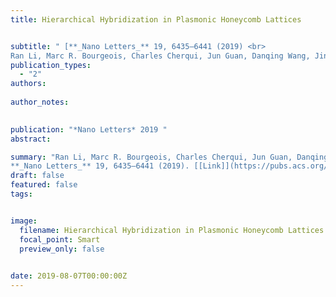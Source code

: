```yaml
---
title: Hierarchical Hybridization in Plasmonic Honeycomb Lattices


subtitle: " [**_Nano Letters_** 19, 6435–6441 (2019) <br> 
Ran Li, Marc R. Bourgeois, Charles Cherqui, Jun Guan, Danqing Wang, Jingtian Hu, Richard D. Schaller, George C. Schatz*, and Teri W. Odom* ](https://pubs.acs.org/doi/full/10.1021/acs.nanolett.9b02661)"
publication_types:
  - "2"
authors: 
  
author_notes:
  

publication: "*Nano Letters* 2019 "
abstract: 

summary: "Ran Li, Marc R. Bourgeois, Charles Cherqui, Jun Guan, Danqing Wang, Jingtian Hu, Richard D. Schaller, George C. Schatz*, and Teri W. Odom*  <br>
**_Nano Letters_** 19, 6435–6441 (2019). [[Link]](https://pubs.acs.org/doi/full/10.1021/acs.nanolett.9b02661)"
draft: false
featured: false
tags:


image:
  filename: Hierarchical Hybridization in Plasmonic Honeycomb Lattices.jpg
  focal_point: Smart
  preview_only: false

 
date: 2019-08-07T00:00:00Z
---
```







